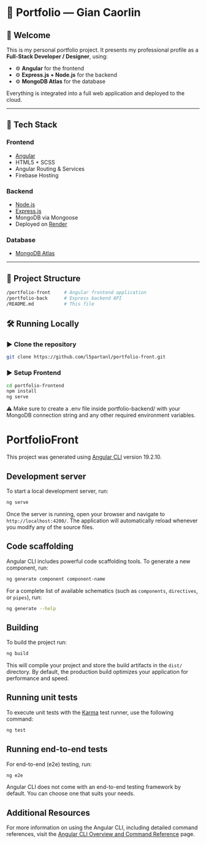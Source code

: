 # 📁 Portfolio — Gian Caorlin

## 👋 Welcome

This is my personal portfolio project.
It presents my professional profile as a **Full-Stack Developer / Designer**, using:

- ⚙️ **Angular** for the frontend  
- ⚙️ **Express.js + Node.js** for the backend  
- ⚙️ **MongoDB Atlas** for the database  

Everything is integrated into a full web application and deployed to the cloud.

---

## 🚀 Tech Stack

### Frontend
- [Angular](https://angular.io/)
- HTML5 + SCSS
- Angular Routing & Services
- Firebase Hosting

### Backend
- [Node.js](https://nodejs.org/)
- [Express.js](https://expressjs.com/)
- MongoDB via Mongoose
- Deployed on [Render](https://render.com)

### Database
- [MongoDB Atlas](https://www.mongodb.com/atlas)

---

## 📁 Project Structure

```bash
/portfolio-front     # Angular frontend application
/portfolio-back      # Express backend API
/README.md           # This file
```

## 🛠️ Running Locally

### ▶️ Clone the repository
```bash
git clone https://github.com/l5partanl/portfolio-front.git
```

### ▶️ Setup Frontend
```bash
cd portfolio-frontend
npm install
ng serve
```

⚠️ Make sure to create a .env file inside portfolio-backend/ with your MongoDB connection string and any other required environment variables.


# PortfolioFront

This project was generated using [Angular CLI](https://github.com/angular/angular-cli) version 19.2.10.

## Development server

To start a local development server, run:

```bash
ng serve
```

Once the server is running, open your browser and navigate to `http://localhost:4200/`. The application will automatically reload whenever you modify any of the source files.

## Code scaffolding

Angular CLI includes powerful code scaffolding tools. To generate a new component, run:

```bash
ng generate component component-name
```

For a complete list of available schematics (such as `components`, `directives`, or `pipes`), run:

```bash
ng generate --help
```

## Building

To build the project run:

```bash
ng build
```

This will compile your project and store the build artifacts in the `dist/` directory. By default, the production build optimizes your application for performance and speed.

## Running unit tests

To execute unit tests with the [Karma](https://karma-runner.github.io) test runner, use the following command:

```bash
ng test
```

## Running end-to-end tests

For end-to-end (e2e) testing, run:

```bash
ng e2e
```

Angular CLI does not come with an end-to-end testing framework by default. You can choose one that suits your needs.

## Additional Resources

For more information on using the Angular CLI, including detailed command references, visit the [Angular CLI Overview and Command Reference](https://angular.dev/tools/cli) page.
